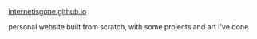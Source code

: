[internetisgone.github.io](https://internetisgone.github.io) 

personal website built from scratch, with some projects and art i've done